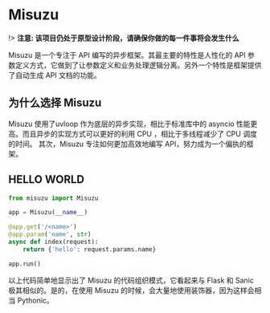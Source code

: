 # Misuzu
!> **注意: 该项目仍处于原型设计阶段，请确保你做的每一件事将会发生什么**

Misuzu 是一个专注于 API 编写的异步框架。其最主要的特性是人性化的 API 参数定义方式，它做到了让参数定义和业务处理逻辑分离。另外一个特性是框架提供了自动生成 API 文档的功能。

## 为什么选择 Misuzu
Misuzu 使用了uvloop 作为底层的异步实现，相比于标准库中的 asyncio 性能更高。而且异步的实现方式可以更好的利用 CPU ，相比于多线程减少了 CPU 调度的时间。
其次，Misuzu 专注如何更加高效地编写 API，努力成为一个偏执的框架。

## HELLO WORLD
```python
from misuzu import Misuzu

app = Misuzu(__name__)

@app.get('/<name>')
@app.param('name', str)
async def index(request):
    return {'hello': request.params.name}

app.run()
```

以上代码简单地显示出了 Misuzu 的代码组织模式，它看起来与 Flask 和 Sanic 极其相似的。是的，在使用 Misuzu 的时候，会大量地使用装饰器，因为这样会相当 Pythonic。